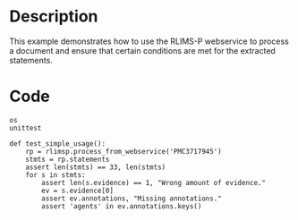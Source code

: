 # Description
This example demonstrates how to use the RLIMS-P webservice to process a document and ensure that certain conditions are met for the extracted statements.

# Code
```
os
unittest

def test_simple_usage():
    rp = rlimsp.process_from_webservice('PMC3717945')
    stmts = rp.statements
    assert len(stmts) == 33, len(stmts)
    for s in stmts:
        assert len(s.evidence) == 1, "Wrong amount of evidence."
        ev = s.evidence[0]
        assert ev.annotations, "Missing annotations."
        assert 'agents' in ev.annotations.keys()

```
